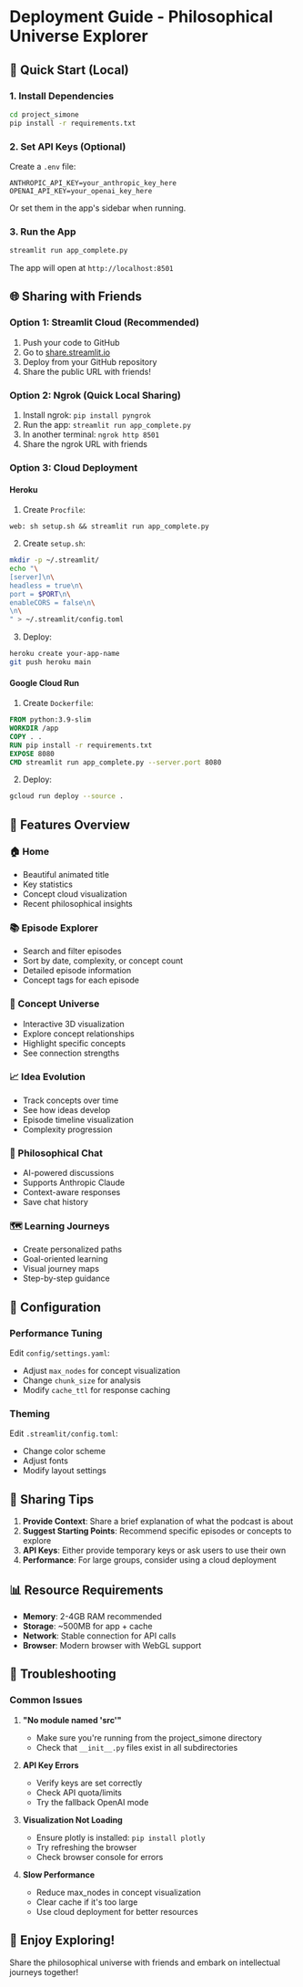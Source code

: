 # Deployment Guide - Philosophical Universe Explorer

## 🚀 Quick Start (Local)

### 1. Install Dependencies
```bash
cd project_simone
pip install -r requirements.txt
```

### 2. Set API Keys (Optional)
Create a `.env` file:
```env
ANTHROPIC_API_KEY=your_anthropic_key_here
OPENAI_API_KEY=your_openai_key_here
```

Or set them in the app's sidebar when running.

### 3. Run the App
```bash
streamlit run app_complete.py
```

The app will open at `http://localhost:8501`

## 🌐 Sharing with Friends

### Option 1: Streamlit Cloud (Recommended)
1. Push your code to GitHub
2. Go to [share.streamlit.io](https://share.streamlit.io)
3. Deploy from your GitHub repository
4. Share the public URL with friends!

### Option 2: Ngrok (Quick Local Sharing)
1. Install ngrok: `pip install pyngrok`
2. Run the app: `streamlit run app_complete.py`
3. In another terminal: `ngrok http 8501`
4. Share the ngrok URL with friends

### Option 3: Cloud Deployment

#### Heroku
1. Create `Procfile`:
```
web: sh setup.sh && streamlit run app_complete.py
```

2. Create `setup.sh`:
```bash
mkdir -p ~/.streamlit/
echo "\
[server]\n\
headless = true\n\
port = $PORT\n\
enableCORS = false\n\
\n\
" > ~/.streamlit/config.toml
```

3. Deploy:
```bash
heroku create your-app-name
git push heroku main
```

#### Google Cloud Run
1. Create `Dockerfile`:
```dockerfile
FROM python:3.9-slim
WORKDIR /app
COPY . .
RUN pip install -r requirements.txt
EXPOSE 8080
CMD streamlit run app_complete.py --server.port 8080
```

2. Deploy:
```bash
gcloud run deploy --source .
```

## 📱 Features Overview

### 🏠 Home
- Beautiful animated title
- Key statistics
- Concept cloud visualization
- Recent philosophical insights

### 📚 Episode Explorer
- Search and filter episodes
- Sort by date, complexity, or concept count
- Detailed episode information
- Concept tags for each episode

### 🌌 Concept Universe
- Interactive 3D visualization
- Explore concept relationships
- Highlight specific concepts
- See connection strengths

### 📈 Idea Evolution
- Track concepts over time
- See how ideas develop
- Episode timeline visualization
- Complexity progression

### 💭 Philosophical Chat
- AI-powered discussions
- Supports Anthropic Claude
- Context-aware responses
- Save chat history

### 🗺️ Learning Journeys
- Create personalized paths
- Goal-oriented learning
- Visual journey maps
- Step-by-step guidance

## 🔧 Configuration

### Performance Tuning
Edit `config/settings.yaml`:
- Adjust `max_nodes` for concept visualization
- Change `chunk_size` for analysis
- Modify `cache_ttl` for response caching

### Theming
Edit `.streamlit/config.toml`:
- Change color scheme
- Adjust fonts
- Modify layout settings

## 🤝 Sharing Tips

1. **Provide Context**: Share a brief explanation of what the podcast is about
2. **Suggest Starting Points**: Recommend specific episodes or concepts to explore
3. **API Keys**: Either provide temporary keys or ask users to use their own
4. **Performance**: For large groups, consider using a cloud deployment

## 📊 Resource Requirements

- **Memory**: 2-4GB RAM recommended
- **Storage**: ~500MB for app + cache
- **Network**: Stable connection for API calls
- **Browser**: Modern browser with WebGL support

## 🐛 Troubleshooting

### Common Issues

1. **"No module named 'src'"**
   - Make sure you're running from the project_simone directory
   - Check that `__init__.py` files exist in all subdirectories

2. **API Key Errors**
   - Verify keys are set correctly
   - Check API quota/limits
   - Try the fallback OpenAI mode

3. **Visualization Not Loading**
   - Ensure plotly is installed: `pip install plotly`
   - Try refreshing the browser
   - Check browser console for errors

4. **Slow Performance**
   - Reduce max_nodes in concept visualization
   - Clear cache if it's too large
   - Use cloud deployment for better resources

## 🎉 Enjoy Exploring!

Share the philosophical universe with friends and embark on intellectual journeys together!